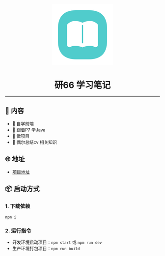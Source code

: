 <div align="center">
  <img width="200" src="/docs/.vuepress/public/imgs/logo.svg">
  <h1>研66 学习笔记</h1>
</div>

---

## 🎉 内容

- 👏 自学前端
- 💅 跟着P7 学Java
- 🚀 做项目
- 💪 偶尔总结cv 相关知识

## 🌐 地址

- [项目地址](https://gitee.com/star_wwp/study-notes)

## 📦️ 启动方式

### 1. 下载依赖

```sh
npm i
```

### 2. 运行指令

- 开发环境启动项目：`npm start` 或 `npm run dev`
- 生产环境打包项目：`npm run build`
